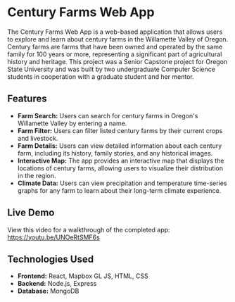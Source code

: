 # Century Farms Web App

The Century Farms Web App is a web-based application that allows users to explore and learn about century farms in the Willamette Valley of 
Oregon. Century farms are farms that have been owned and operated by the same family for 100 years or more, representing a significant part 
of agricultural history and heritage. This project was a Senior Capstone project for Oregon State University and was built by two undergraduate 
Computer Science students in cooperation with a graduate student and her mentor.

## Features
  - **Farm Search:** Users can search for century farms in Oregon's Willamette Valley by entering a name.
  - **Farm Filter:** Users can filter listed century farms by their current crops and livestock.
  - **Farm Details:** Users can view detailed information about each century farm, including its history, family stories, and any historical images.
  - **Interactive Map:** The app provides an interactive map that displays the locations of century farms, allowing users to visualize their distribution in the region.
  - **Climate Data:** Users can view precipitation and temperature time-series graphs for any farm to learn about their long-term climate experience.

## Live Demo
View this video for a walkthrough of the completed app: https://youtu.be/UNOeRtSMF6s

## Technologies Used
  - **Frontend:** React, Mapbox GL JS, HTML, CSS
  - **Backend:** Node.js, Express
  - **Database:** MongoDB

